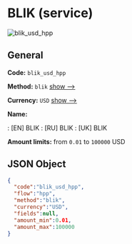 
# BLIK (service) 
![blik_usd_hpp](https://static.openfintech.io/payment_methods/blik_usd_hpp/logo.svg?w=400&c=v0.59.26#w200)  

## General 
 
**Code:** `blik_usd_hpp` 
 
**Method:** `blik` 
 [show -->](/payment-methods/blik/) 
 
**Currency:** `USD` [show -->](/currencies/USD/) 
 
**Name:** 
 
:	[EN] BLIK 
:	[RU] BLIK 
:	[UK] BLIK 
 
**Amount limits:** from `0.01` to `100000` USD 

## JSON Object 

```json
{
  "code":"blik_usd_hpp",
  "flow":"hpp",
  "method":"blik",
  "currency":"USD",
  "fields":null,
  "amount_min":0.01,
  "amount_max":100000
}
```  
